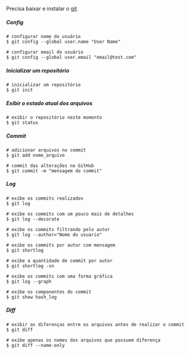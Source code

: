 Precisa baixar e instalar o [git](https://git-scm.com/downloads)

##### Config
```
# configurar nome do usuário
$ git config --global user.name "User Name"
```

```
# configurar email do usuário
$ git config --global user.email "email@test.com"
```

##### Inicializar um repositório
```
# inicializar um repositório
$ git init
```


##### Exibir o estado atual dos arquivos
```
# exibir o repositório neste momento
$ git status
```

##### Commit
```
# adicionar arquivos no commit
$ git add nome_arquivo
```

```
# commit das alterações no GitHub
$ git commit -m "mensagem do commit"
```


##### Log
```
# exibe os commits realizados
$ git log
```

```
# exibe os commits com um pouco mais de detalhes
$ git log --decorate
```

```
# exibe os commits filtrando pelo autor
$ git log --author="Nome do usuario"
```

```
# exibe os commits por autor com mensagem
$ git shortlog
```

```
# exibe a quantidade de commit por autor
$ git shortlog -sn
```

```
# exibe os commits com uma forma gráfica
$ git log --graph
```

```
# exibe os componentes do commit
$ git show hash_log
```


##### Diff
```
# exibir as diferenças entre os arquivos antes de realizar o commit
$ git diff
```

```
# exibe apenas os nomes dos arquivos que possuem diferença
$ git diff --name-only
```
